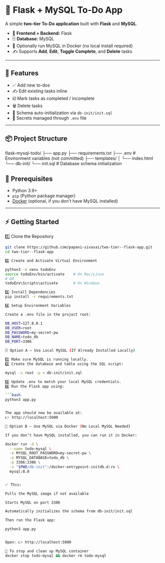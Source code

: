 # 📝 Flask + MySQL To-Do App

A simple **two-tier To-Do application** built with **Flask** and **MySQL**.

- 📌 **Frontend + Backend:** Flask  
- 🗄️ **Database:** MySQL  
- 🐳 Optionally run MySQL in Docker (no local install required)  
- ✍️ Supports **Add**, **Edit**, **Toggle Complete**, and **Delete** tasks

---

## 🚀 Features

- ✅ Add new to-dos  
- ✍️ Edit existing tasks inline  
- ☑️ Mark tasks as completed / incomplete  
- 🗑 Delete tasks  
- 📄 Schema auto-initialization via `db-init/init.sql`  
- 🔐 Secrets managed through `.env` file

---

## 📦 Project Structure

flask-mysql-todo/
├── app.py
├── requirements.txt
├── .env # Environment variables (not committed)
├── templates/
│ └── index.html
└── db-init/
  └── init.sql # Database schema initialization

## 🧰 Prerequisites

- Python 3.9+
- `pip` (Python package manager)
- [Docker](https://www.docker.com/) (optional, if you don't have MySQL installed)

---

## ⚡ Getting Started

1️⃣ Clone the Repository

```bash
git clone https://github.com/papani-sivasai/two-tier--flask-app.git
cd two-tier--flask-app

2️⃣ Create and Activate Virtual Environment

python3 -m venv todoEnv
source todoEnv/bin/activate    # On Mac/Linux
# OR
todoEnv\Scripts\activate       # On Windows

3️⃣ Install Dependencies
pip install -r requirements.txt

4️⃣ Setup Environment Variables

Create a .env file in the project root:

DB_HOST=127.0.0.1
DB_USER=root
DB_PASSWORD=my-secret-pw
DB_NAME=todo_db
DB_PORT=3306

🗄 Option A — Use Local MySQL (If Already Installed Locally)

1️⃣ Make sure MySQL is running locally.
2️⃣ Create the database and table using the SQL script:

mysql -u root -p < db-init/init.sql

3️⃣ Update .env to match your local MySQL credentials.
4️⃣ Run the Flask app using:

```bash
python3 app.py


The app should now be available at:
👉 http://localhost:5000

🐳 Option B — Use MySQL via Docker (No Local MySQL Needed)

If you don’t have MySQL installed, you can run it in Docker:

docker run -d \
  --name todo-mysql \
  -e MYSQL_ROOT_PASSWORD=my-secret-pw \
  -e MYSQL_DATABASE=todo_db \
  -p 3306:3306 \
  -v "$PWD/db-init":/docker-entrypoint-initdb.d:ro \
  mysql:8.0


✅ This:

Pulls the MySQL image if not available

Starts MySQL on port 3306

Automatically initializes the schema from db-init/init.sql

Then run the Flask app:

python3 app.py


Open: 👉 http://localhost:5000

🧹 To stop and clean up MySQL container
docker stop todo-mysql && docker rm todo-mysql

